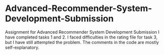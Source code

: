 # Advanced-Recommender-System-Development-Submission
Assignment for Advanced Recommender System Development Submission
I have completed tasks 1 and 2. I faced difficulties in the rating file for task 3, but I have still attempted the problem.
The comments in the code are mostly self-explanatory.

